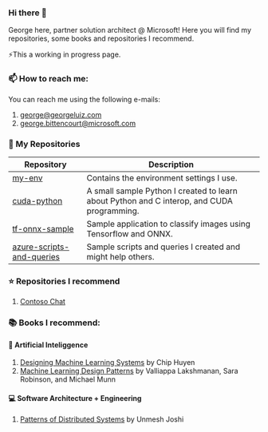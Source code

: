 ### Hi there 👋

George here, partner solution architect @ Microsoft! Here you will find my repositories, some books and repositories I recommend.

⚡This a working in progress page.

### 📫 How to reach me:
You can reach me using the following e-mails:
1. george@georgeluiz.com
2. george.bittencourt@microsoft.com

### 🥰 My Repositories

| Repository                                                                       | Description                                                                               |
|----------------------------------------------------------------------------------|-------------------------------------------------------------------------------------------|
| [my-env](https://github.com/glzbcrt/my-env)                                      |Contains the environment settings I use.                                                   |
| [cuda-python](https://github.com/glzbcrt/cuda-python)                            |A small sample Python I created to learn about Python and C interop, and CUDA programming. |
| [tf-onnx-sample](https://github.com/glzbcrt/tf-onnx-sample)                      |Sample application to classify images using Tensorflow and ONNX.                           |
| [azure-scripts-and-queries](https://github.com/glzbcrt/azure-scripts-and-queries)| Sample scripts and queries I created and might help others.                               |

### ⭐ Repositories I recommend

1. [Contoso Chat](https://github.com/Azure-Samples/contoso-chat/)

### 📚 Books I recommend:

#### 🤖 Artificial Inteliggence

1. [Designing Machine Learning Systems](https://www.amazon.com.br/Designing-Machine-Learning-Systems-English-ebook/dp/B0B1LGL2SR/ref=sr_1_2?crid=KHGGMGMO4GCN&dib=eyJ2IjoiMSJ9.CWbdihTV31PXD5AG-dmVaUMPHj0VLYaA7QEohRmmv02koZN3DJXc6pwhIHez_pK_ZmYE3PZkopE_0YQ7cXaBz_p_SmZqnOKrDWFzKSMpAjkSU41vUDe8bdunzc7xejbjJOU0PvKPvmzRFkrzyMzayHOpzGSn10H60RTPKjuFK_-NT9vPFikvEpwo7ckdVXdfzOOBPoudIROTmPoLFlTlE_aeJBaKUYw647v7SpoDECn89A0EDEkGE5QgL-fjPuRaK-cH2Og9SJqk98500XXTsg8WASoIdZS8_ARijVbdexI.uWmZLMMSOGPop1VGpCJcSDJStT0F52rIfvQcvoKakMQ&dib_tag=se&keywords=designing+machine+learning+systems&qid=1715166404&sprefix=designing+mac%2Caps%2C215&sr=8-2) by Chip Huyen
2. [Machine Learning Design Patterns](https://www.amazon.com.br/Machine-Learning-Design-Patterns-Preparation/dp/1098115783/ref=sr_1_9?crid=KHGGMGMO4GCN&dib=eyJ2IjoiMSJ9.CWbdihTV31PXD5AG-dmVaUMPHj0VLYaA7QEohRmmv02koZN3DJXc6pwhIHez_pK_ZmYE3PZkopE_0YQ7cXaBz_p_SmZqnOKrDWFzKSMpAjkSU41vUDe8bdunzc7xejbjJOU0PvKPvmzRFkrzyMzayHOpzGSn10H60RTPKjuFK_-NT9vPFikvEpwo7ckdVXdfzOOBPoudIROTmPoLFlTlE_aeJBaKUYw647v7SpoDECn89A0EDEkGE5QgL-fjPuRaK-cH2Og9SJqk98500XXTsg8WASoIdZS8_ARijVbdexI.uWmZLMMSOGPop1VGpCJcSDJStT0F52rIfvQcvoKakMQ&dib_tag=se&keywords=designing+machine+learning+systems&qid=1715167814&sprefix=designing+mac%2Caps%2C215&sr=8-9&ufe=app_do%3Aamzn1.fos.6a09f7ec-d911-4889-ad70-de8dd83c8a74) by Valliappa Lakshmanan, Sara Robinson, and Michael Munn 

#### 💻 Software Architecture + Engineering

1. [Patterns of Distributed Systems](https://www.amazon.com.br/Patterns-Distributed-Systems-Addison-Wesley-Signature-ebook/dp/B0CCD3F8BH/ref=sr_1_5?__mk_pt_BR=%C3%85M%C3%85%C5%BD%C3%95%C3%91&crid=2CMYSK57VJ2TN&dib=eyJ2IjoiMSJ9.B8V0GgbmdwDvJtmhTW1rDKoMJ22xh91jmO4788pQt9K6nlETtlXVs7LFnVt1p6YbORL40XNEXze2Vic7xRXaHQsnyJxLCv1znI2JvAXZzJz78jfg7e8KADYhmpKciA-dtfsqmUd9VHCwguCtH54LID3gCCScTkI_6LRDdLE71KhG6phTv_yS8Zn9deBSd5O7HXocSZpDLxObtUZ174GJ0csHA45g5uFm2tA6HGJVmyAAjBBx9KgyaFutSXjqF5Ml0YjLavducFz_wnjIaZ58NgY8U2XJAgf2UxEHplhDiVg.F6mhz1RIDzvviJIAucNEKSVkWn3LLChcXHOAoSIw9vk&dib_tag=se&keywords=distributed+systems&qid=1715176945&sprefix=distributed+system%2Caps%2C199&sr=8-5) by Unmesh Joshi


<!--
**glzbcrt/glzbcrt** is a ✨ _special_ ✨ repository because its `README.md` (this file) appears on your GitHub profile.

Here are some ideas to get you started:

- 🔭 I’m currently working on ...
- 🌱 I’m currently learning ...e
- 👯 I’m looking to collaborate on ...
- 🤔 I’m looking for help with ...
- 💬 Ask me about ...
- 📫 How to reach me: ...
- 😄 Pronouns: ...
- ⚡ Fun fact: ...
-->
